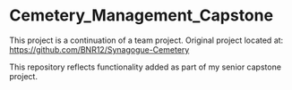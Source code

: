# Cemetery_Management_Capstone

This project is a continuation of a team project. 
Original project located at: https://github.com/BNR12/Synagogue-Cemetery

This repository reflects functionality added as part of my senior capstone project.  
